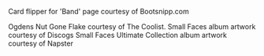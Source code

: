 Card flipper for 'Band' page courtesy of Bootsnipp.com

Ogdens Nut Gone Flake courtesy of The Coolist.
Small Faces album artwork courtesy of Discogs
Small Faces Ultimate Collection album artwork courtesy of Napster
